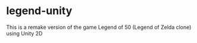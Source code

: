 # legend-unity
This is a remake version of the game Legend of 50 (Legend of Zelda clone) using Unity 2D
